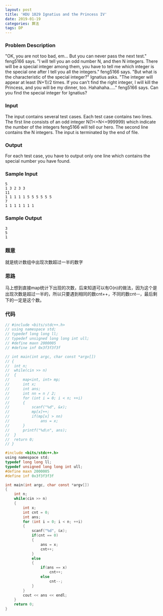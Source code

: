 ```yaml
---
layout: post
title: 'HDU 1029 Ignatius and the Princess IV'
date: 2019-01-19
categories: 算法
tags: DP
---
```



### Problem Description

"OK, you are not too bad, em... But you can never pass the next test." feng5166 says.
"I will tell you an odd number N, and then N integers. There will be a special integer among them, you have to tell me which integer is the special one after I tell you all the integers." feng5166 says.
"But what is the characteristic of the special integer?" Ignatius asks.
"The integer will appear at least (N+1)/2 times. If you can't find the right integer, I will kill the Princess, and you will be my dinner, too. Hahahaha....." feng5166 says.
Can you find the special integer for Ignatius?

### Input

The input contains several test cases. Each test case contains two lines. The first line consists of an odd integer N(1<=N<=999999) which indicate the number of the integers feng5166 will tell our hero. The second line contains the N integers. The input is terminated by the end of file.

### Output

For each test case, you have to output only one line which contains the special number you have found.

### Sample Input

```
5
1 3 2 3 3
11
1 1 1 1 1 5 5 5 5 5 5
7
1 1 1 1 1 1 1
```

### Sample Output

```
3
5
1
```

 

### 题意

就是统计数组中出现次数超过一半的数字

### 思路

马上想到直接map统计下出现的次数，后来知道可以有O(n)的做法，因为这个是出现次数是超过一半的，所以只要遇到相同的数cnt++，不同的数cnt\--，最后剩下的一定是这个数。

### 代码

```c
// #include <bits/stdc++.h>
// using namespace std;
// typedef long long ll;
// typedef unsigned long long int ull;
// #define maxn 2000005
// #define inf 0x3f3f3f3f

// int main(int argc, char const *argv[])
// {
// 	int n;
// 	while(cin >> n)
// 	{
// 		map<int, int> mp;
// 		int x;
// 		int ans;
// 		int nn = n / 2;
// 		for (int i = 0; i < n; ++i)
// 		{
// 			scanf("%d", &x);
// 			mp[x]++;
// 			if(mp[x] > nn)
// 				ans = x;
// 		}
// 		printf("%d\n", ans);
// 	}
// 	return 0;
// }

#include <bits/stdc++.h>
using namespace std;
typedef long long ll;
typedef unsigned long long int ull;
#define maxn 2000005
#define inf 0x3f3f3f3f

int main(int argc, char const *argv[])
{
	int n;
	while(cin >> n)
	{
		int x;
		int cnt = 0;
		int ans;
		for (int i = 0; i < n; ++i)
		{
			scanf("%d", &x);
			if(cnt == 0)
			{
				ans = x;
				cnt++;
			}
			else
			{
				if(ans == x)
					cnt++;
				else
					cnt--;
			}
		}
		cout << ans << endl;
	}
	return 0;
}
```

